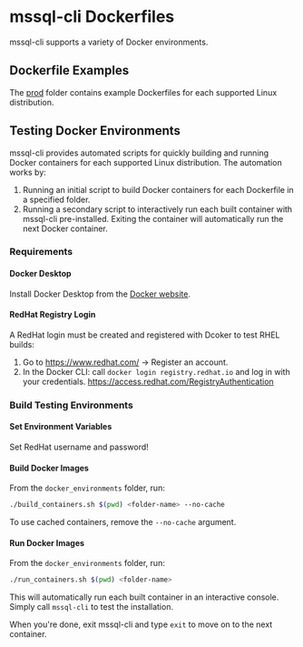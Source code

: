# mssql-cli Dockerfiles
mssql-cli supports a variety of Docker environments.

## Dockerfile Examples
The [prod](https://github.com/dbcli/mssql-cli/tree/master/docker_environments/prod/) folder contains example Dockerfiles for each supported Linux distribution.

## Testing Docker Environments
mssql-cli provides automated scripts for quickly building and running Docker containers for each supported Linux distribution. The automation works by:
1. Running an initial script to build Docker containers for each Dockerfile in a specified folder.
2. Running a secondary script to interactively run each built container with mssql-cli pre-installed. Exiting the container will automatically run the next Docker container.

### Requirements

#### Docker Desktop
Install Docker Desktop from the [Docker website](https://www.docker.com/products/docker-desktop).

#### RedHat Registry Login
A RedHat login must be created and registered with Dcoker to test RHEL builds:
1. Go to https://www.redhat.com/ -> Register an account.
2. In the Docker CLI: call `docker login registry.redhat.io` and log in with your credentials.
https://access.redhat.com/RegistryAuthentication

### Build Testing Environments

#### Set Environment Variables
Set RedHat username and password!

#### Build Docker Images
From the `docker_environments` folder, run:
```sh
./build_containers.sh $(pwd) <folder-name> --no-cache
```

To use cached containers, remove the `--no-cache` argument.

#### Run Docker Images
From the `docker_environments` folder, run:
```sh
./run_containers.sh $(pwd) <folder-name>
```

This will automatically run each built container in an interactive console. Simply call `mssql-cli` to test the installation.

When you're done, exit mssql-cli and type `exit` to move on to the next container.
